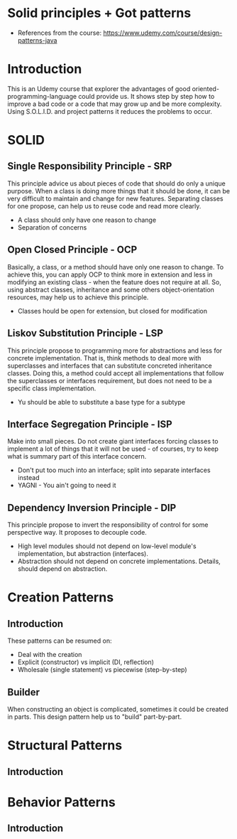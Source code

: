 # Solid principles + Got patterns
- References from the course: https://www.udemy.com/course/design-patterns-java

# Introduction
This is an Udemy course that explorer the advantages of good oriented-programming-language could provide us. It shows 
step by step how to improve a bad code or a code that may grow up and be more complexity. Using S.O.L.I.D. and project 
patterns it reduces the problems to occur.

# SOLID

## Single Responsibility Principle - SRP
This principle advice us about pieces of code that should do only a unique purpose. When a class is doing more things 
that it should be done, it can be very difficult to maintain and change for new features. Separating classes for one 
propose, can help us to reuse code and read more clearly.
- A class should only have one reason to change
- Separation of concerns

## Open Closed Principle - OCP
Basically, a class, or a method should have only one reason to change. To achieve this, you can apply OCP to think more 
in extension and less in modifying an existing class - when the feature does not require at all. So, using abstract 
classes, inheritance and some others object-orientation resources, may help us to achieve this principle.
- Classes hould be open for extension, but closed for modification

## Liskov Substitution Principle - LSP
This principle propose to programming more for abstractions and less for concrete implementation. That is, think methods
to deal more with superclasses and interfaces that can substitute concreted inheritance classes. Doing this, a method 
could accept all implementations that follow the superclasses or interfaces requirement, but does not need to be a 
specific class implementation.
- Yu should be able to substitute a base type for a subtype

## Interface Segregation Principle - ISP
Make into small pieces. Do not create giant interfaces forcing classes to implement a lot of things that it will not be 
used - of courses, try to keep what is summary part of this interface concern.
- Don't put too much into an interface; split into separate interfaces instead
- YAGNI - You ain't going to need it

## Dependency Inversion Principle - DIP
This principle propose to invert the responsibility of control for some perspective way. It proposes to decouple code.
- High level modules should not depend on low-level module's implementation, but abstraction (interfaces). 
- Abstraction should not depend on concrete implementations. Details, should depend on abstraction.

# Creation Patterns

## Introduction
These patterns can be resumed on:
 - Deal with the creation
 - Explicit (constructor) vs implicit (DI, reflection)
 - Wholesale (single statement) vs piecewise (step-by-step)

## Builder
When constructing an object is complicated, sometimes it could be created in parts. This design pattern help us to 
"build" part-by-part.

# Structural Patterns

## Introduction

# Behavior Patterns


## Introduction
